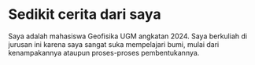 # Sedikit cerita dari saya
Saya adalah mahasiswa Geofisika UGM angkatan 2024. Saya berkuliah di jurusan ini karena saya sangat suka mempelajari bumi, mulai dari kenampakannya ataupun proses-proses pembentukannya.
